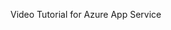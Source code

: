 Video Tutorial for Azure App Service 
<inline-video source="https://www.youtube.com/embed/P79Z574kcNw" width="auto" height="auto" />